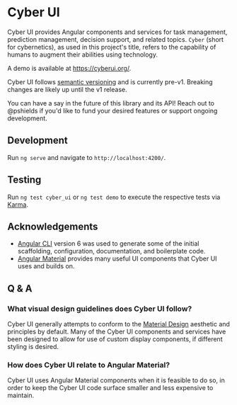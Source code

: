 # Cyber UI

Cyber UI provides Angular components and services for task management, prediction management, decision support, and related topics. `Cyber` (short for cybernetics), as used in this project's title, refers to the capability of humans to augment their abilities using technology.

A demo is available at https://cyberui.org/.

Cyber UI follows [semantic versioning](https://semver.org/) and is currently pre-v1. Breaking changes are likely up until the v1 release.

You can have a say in the future of this library and its API! Reach out to @pshields if you'd like to fund your desired features or support ongoing development.

## Development

Run `ng serve` and navigate to `http://localhost:4200/`.

## Testing

Run `ng test cyber_ui` or `ng test demo` to execute the respective tests via [Karma](https://karma-runner.github.io).

## Acknowledgements

* [Angular CLI](https://github.com/angular/angular-cli) version 6 was used to generate some of the initial scaffolding, configuration, documentation, and boilerplate code.
* [Angular Material](https://github.com/angular/material2) provides many useful UI components that Cyber UI uses and builds on.

## Q & A

### What visual design guidelines does Cyber UI follow?

Cyber UI generally attempts to conform to the [Material Design](https://material.io/) aesthetic and principles by default. Many of the Cyber UI components and services have been designed to allow for use of custom display components, if different styling is desired.

### How does Cyber UI relate to Angular Material?

Cyber UI uses Angular Material components when it is feasible to do so, in order to keep the Cyber UI code surface smaller and less expensive to maintain.


